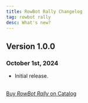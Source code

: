 ```yaml
---
title: RowBot Rally Changelog
tag: rowbot rally
desc: What's new?
---
```

## Version 1.0.0
### October 1st, 2024

- Initial release.

<br>
<a href="https://play.date/games/rowbot-rally" class="button">Buy <i>RowBot Rally</i> on Catalog</a>